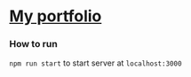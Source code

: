 # [My portfolio](https://deborahhalonen.github.io/portfolio/)

### How to run

`npm run start` to start server at `localhost:3000`
